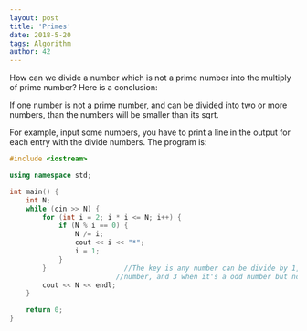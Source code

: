 ```yaml
---
layout: post
title: 'Primes'
date: 2018-5-20
tags: Algorithm
author: 42
---
```


How can we divide a number which is not a prime number into the multiply of prime number? Here is a conclusion:

If one number is not a prime number, and can be divided into two or more numbers, than the numbers will be smaller than its sqrt.

For example, input some numbers, you have to print a line in the output for each entry with the divide numbers. The program is:

```c++
#include <iostream>

using namespace std;

int main() {
    int N;
    while (cin >> N) {
        for (int i = 2; i * i <= N; i++) {
            if (N % i == 0) {
                N /= i;
                cout << i << "*";
                i = 1;
            }   
        }                   //The key is any number can be divide by 1, and 2 when it's a even 
        				  //number, and 3 when it's a odd number but not a prime number.
        cout << N << endl;
    }   

    return 0;
}
```

